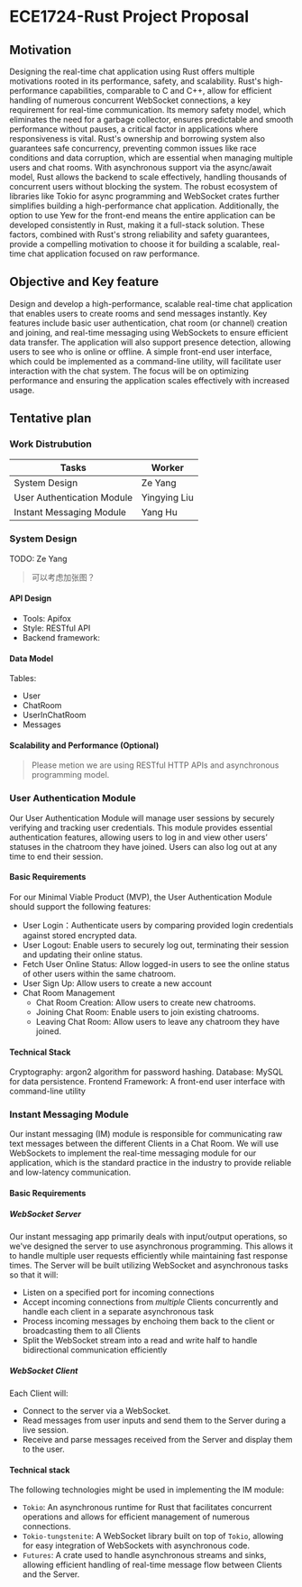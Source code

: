 # ECE1724-Rust Project Proposal

## Motivation
Designing the real-time chat application using Rust offers multiple motivations rooted in its performance, safety, and scalability. Rust's high-performance capabilities, comparable to C and C++, allow for efficient handling of numerous concurrent WebSocket connections, a key requirement for real-time communication. Its memory safety model, which eliminates the need for a garbage collector, ensures predictable and smooth performance without pauses, a critical factor in applications where responsiveness is vital. Rust's ownership and borrowing system also guarantees safe concurrency, preventing common issues like race conditions and data corruption, which are essential when managing multiple users and chat rooms. With asynchronous support via the async/await model, Rust allows the backend to scale effectively, handling thousands of concurrent users without blocking the system. The robust ecosystem of libraries like Tokio for async programming and WebSocket crates further simplifies building a high-performance chat application. Additionally, the option to use Yew for the front-end means the entire application can be developed consistently in Rust, making it a full-stack solution. These factors, combined with Rust's strong reliability and safety guarantees, provide a compelling motivation to choose it for building a scalable, real-time chat application focused on raw performance.

## Objective and Key feature
Design and develop a high-performance, scalable real-time chat application that enables users to create rooms and send messages instantly. Key features include basic user authentication, chat room (or channel) creation and joining, and real-time messaging using WebSockets to ensure efficient data transfer. The application will also support presence detection, allowing users to see who is online or offline. A simple front-end user interface, which could be implemented as a command-line utility, will facilitate user interaction with the chat system. The focus will be on optimizing performance and ensuring the application scales effectively with increased usage.

## Tentative plan

### Work Distrubution 

| Tasks      | Worker |
| ----------- | ----------- |
| System Design  | Ze Yang  |
| User Authentication Module | Yingying Liu  |
| Instant Messaging  Module   | Yang Hu   |

### System Design

TODO: Ze Yang
> 可以考虑加张图？

#### API Design

- Tools: Apifox
- Style: RESTful API
- Backend framework: 

#### Data Model

Tables:

- User
- ChatRoom
- UserInChatRoom
- Messages

#### Scalability and Performance (Optional)

> Please metion we are using RESTful HTTP APIs and asynchronous programming model.

### User Authentication Module

Our User Authentication Module will manage user sessions by securely verifying and tracking user credentials. This module provides essential authentication features, allowing users to log in and view other users’ statuses in the chatroom they have joined. Users can also log out at any time to end their session. 

#### Basic Requirements

For our Minimal Viable Product (MVP), the User Authentication Module should support the following features:

- User Login：Authenticate users by comparing provided login credentials against stored encrypted data.
- User Logout: Enable users to securely log out, terminating their session and updating their online status.
- Fetch User Online Status: Allow logged-in users to see the online status of other users within the same chatroom.
- User Sign Up: Allow users to create a new account
- Chat Room Management
  - Chat Room Creation: Allow users to create new chatrooms.
  - Joining Chat Room: Enable users to join existing chatrooms.
  - Leaving Chat Room: Allow users to leave any chatroom they have joined.

#### Technical Stack

Cryptography: argon2 algorithm for password hashing.
Database: MySQL for data persistence.
Frontend Framework: A front-end user interface with command-line utility

### Instant Messaging Module

Our instant messaging (IM) module is responsible for communicating raw text messages between the different Clients in a Chat Room. We will use WebSockets to implement the real-time messaging module for our application, which is the standard practice in the industry to provide reliable and low-latency communication.

#### Basic Requirements

##### WebSocket Server

Our instant messaging app primarily deals with input/output operations, so we've designed the server to use asynchronous programming. This allows it to handle multiple user requests efficiently while maintaining fast response times. The Server will be built utilizing WebSocket and asynchronous tasks so that it will:

- Listen on a specified port for incoming connections
- Accept incoming connections from *multiple* Clients concurrently and handle each client in a separate asynchronous task
- Process incoming messages by enchoing them back to the client or broadcasting them to all Clients
- Split the WebSocket stream into a read and write half to handle bidirectional communication efficiently

##### WebSocket Client

Each Client will:

- Connect to the server via a WebSocket.
- Read messages from user inputs and send them to the Server during a live session.
- Receive and parse messages received from the Server and display them to the user.

#### Technical stack

The following technologies might be used in implementing the IM module:

- `Tokio`: An asynchronous runtime for Rust that facilitates concurrent operations and allows for efficient management of numerous connections.
- `Tokio-tungstenite`: A WebSocket library built on top of `Tokio`, allowing for easy integration of WebSockets with asynchronous code.
- `Futures`: A crate used to handle asynchronous streams and sinks, allowing efficient handling of real-time message flow between Clients and the Server.
  